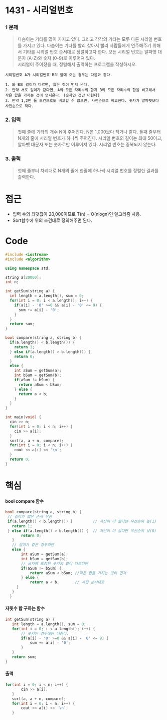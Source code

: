 # 1431 - 시리얼번호
  ### 1 문제
  > 다솜이는 기타를 많이 가지고 있다. 그리고 각각의 기타는 모두 다른 시리얼 번호를 가지고 있다. 
    다솜이는 기타를 빨리 찾아서 빨리 사람들에게 연주해주기 위해서 기타를 시리얼 번호 순서대로 정렬하고자 한다. 
    모든 시리얼 번호는 알파벳 대문자 (A-Z)와 숫자 (0-9)로 이루어져 있다.  
    시리얼이 주어졌을 때, 정렬해서 출력하는 프로그램을 작성하시오.  
  
    시리얼번호 A가 시리얼번호 B의 앞에 오는 경우는 다음과 같다.  
    
    1. 와 B의 길이가 다르면, 짧은 것이 먼저 온다.
    2. 만약 서로 길이가 같다면, A의 모든 자리수의 합과 B의 모든 자리수의 합을 비교해서 
    작은 합을 가지는 것이 먼저온다. (숫자인 것만 더한다)
    3. 만약 1,2번 둘 조건으로도 비교할 수 없으면, 사전순으로 비교한다. 숫자가 알파벳보다 사전순으로 작다.
    
  ### 2. 입력
  > 첫째 줄에 기타의 개수 N이 주어진다. N은 1,000보다 작거나 같다. 
    둘째 줄부터 N개의 줄에 시리얼 번호가 하나씩 주어진다. 시리얼 번호의 길이는 최대 50이고, 
    알파벳 대문자 또는 숫자로만 이루어져 있다. 시리얼 번호는 중복되지 않는다.
  
  ### 3. 출력
  > 첫째 줄부터 차례대로 N개의 줄에 한줄에 하나씩 시리얼 번호를 정렬한 결과를 출력한다.
  
# 접근
  - 입력 수의 최댓값이 20,000이므로 T(n) = O(nlogn)인 알고리즘 사용.
  - Sort함수에 위의 조건대로 정의해주면 된다.

# Code
  ```C++
  #include <iostream>
  #include <algorithm>

  using namespace std;

  string a[20000];
  int n;

  int getSum(string a) {
    int length = a.length(), sum = 0;
    for(int i = 0; i < a.length(); i++) {
      if(a[i] - '0' >=0 && a[i] - '0' <= 9) {
        sum += a[i] - '0';
      }
    }
    return sum;
  } 

  bool compare(string a, string b) {
    if(a.length() < b.length()) {	
      return 1;
    } else if(a.length() > b.length()) {
      return 0;
    }
    else {
      int aSum = getSum(a);
      int bSum = getSum(b);
      if(aSum != bSum) {
        return aSum < bSum;
      } else {
        return a < b;
      }
    } 
  }

  int main(void) {
    cin >> n;
    for(int i = 0; i < n; i++) {
      cin >> a[i];
    }
    sort(a, a + n, compare);
    for(int i = 0; i < n; i++) {
      cout << a[i] << '\n';
    }
    return 0;
  } 
  ```

# 핵심
 #### bool compare 함수
 ```C++
 bool compare(string a, string b) {
  // 길이가 짧은 순서 우선
  if(a.length() < b.length()) {         // 자신이 더 짧다면 우선순위 높(1) 
  	return 1;
  } else if(a.length() > b.length()) {	// 자신이 더 길다면 우선순위 낮(0) 
		return 0;
	}
	// 길이가 같은 경우라면
	else {
		int aSum = getSum(a);
		int bSum = getSum(b);
		// 글자에 포함된 숫자의 합이 다르다면
		if(aSum != bSum) {
			return aSum < bSum;	//작은 합을 가지는 것이 먼저
		} else {
			return a < b;		// 사전 순서대로 
      }
    } 
   }
 ```
 #### 자릿수 합 구하는 함수
 ```C++
 int getSum(string a) {
	int length = a.length(), sum = 0;
	for(int i = 0; i < a.length(); i++) {
		// 숫자인 경우에만 더한다. 
		if(a[i] - '0' >=0 && a[i] - '0' <= 9) {
			sum += a[i] - '0';
		}
	}
	return sum;
} 
```
#### 출력
 ```C++
for(int i = 0; i < n; i++) {
		cin >> a[i];
	}
	sort(a, a + n, compare);
	for(int i = 0; i < n; i++) {
		cout << a[i] << '\n';
	}
 ```
